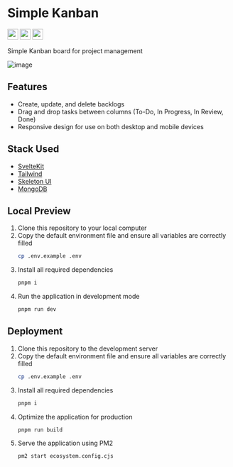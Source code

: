 # Simple Kanban
<a href="https://opensource.org/license/mit"><img src="https://img.shields.io/badge/License-MIT-green?style=flat-square" height="24" /></a>
<a href="https://pnpm.io/"><img src="https://img.shields.io/badge/Package-PNPM-orange?style=flat-square" height="24" /></a>
<img src="https://img.shields.io/badge/Module-ECMAScript-yellow?style=flat-square" height="24" />

Simple Kanban board for project management

![image](https://github.com/user-attachments/assets/03834fee-1fdf-48b0-82fc-bd809fb06044)

## Features
- Create, update, and delete backlogs
- Drag and drop tasks between columns (To-Do, In Progress, In Review, Done)
- Responsive design for use on both desktop and mobile devices

## Stack Used
- [SvelteKit](https://svelte.dev/)
- [Tailwind](https://tailwindcss.com/)
- [Skeleton UI](https://www.skeleton.dev/)
- [MongoDB](https://www.mongodb.com/)

## Local Preview
1. Clone this repository to your local computer
2. Copy the default environment file and ensure all variables are correctly filled
   ```sh
   cp .env.example .env
   ```
3. Install all required dependencies
   ```sh
   pnpm i
   ```
4. Run the application in development mode
   ```sh
   pnpm run dev
   ```

## Deployment
1. Clone this repository to the development server
2. Copy the default environment file and ensure all variables are correctly filled
   ```sh
   cp .env.example .env
   ```
3. Install all required dependencies
   ```sh
   pnpm i
   ```
4. Optimize the application for production
   ```sh
   pnpm run build
   ```
5. Serve the application using PM2
   ```sh
   pm2 start ecosystem.config.cjs
   ```
